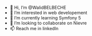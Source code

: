 - 👋 Hi, I’m @WalidBELBECHE
- 👀 I’m interested in web developement
- 🌱 I’m currently learning Symfony 5
- 💞️ I’m looking to collaborate on Nievre
- 📫 Reach me in linkedIn


